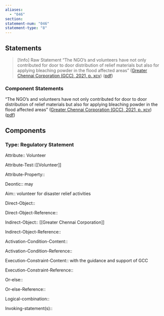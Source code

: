 ```yaml
---
aliases:
  - "046"
section: 
statement-num: "046"
statement-type: "8"
---
```

## Statements 
> [!info] Raw Statement
> “The NGO’s and volunteers have not only contributed for door to door distribution of relief materials but also for applying bleaching powder in the flood affected areas” ([Greater Chennai Corporation (GCC), 2021, p. xcv](zotero://select/library/items/AZZSXLC8)) ([pdf](zotero://open-pdf/library/items/ZWDYK52D?page=95&annotation=WJ799MH6)) 
> 

### Component Statements
“The NGO’s and volunteers have not only contributed for door to door distribution of relief materials but also for applying bleaching powder in the flood affected areas” ([Greater Chennai Corporation (GCC), 2021, p. xcv](zotero://select/library/items/AZZSXLC8)) ([pdf](zotero://open-pdf/library/items/ZWDYK52D?page=95&annotation=WJ799MH6)) 
## Components
### Type: Regulatory Statement
Attribute:: Volunteer

Attribute-Test::[[Volunteer]]

Attribute-Property::


Deontic:: may


Aim:: volunteer for disaster relief activities


Direct-Object::

Direct-Object-Reference:: 


Indirect-Object:: [[Greater Chennai Corporation]]

Indirect-Object-Reference:: 


Activation-Condition-Content::

Activation-Condition-Reference:: 


Execution-Constraint-Content:: with the guidance and support of GCC

Execution-Constraint-Reference:: 


Or-else::

Or-else-Reference:: 


Logical-combination::


Invoking-statement(s)::
